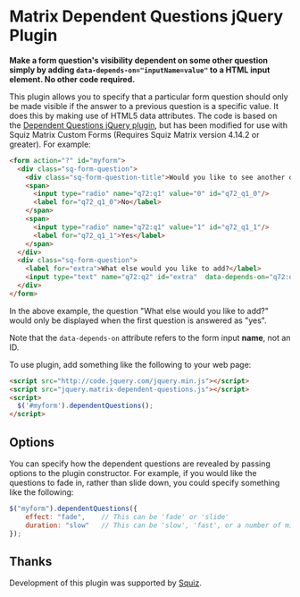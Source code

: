 # Matrix Dependent Questions jQuery Plugin

**Make a form question's visibility dependent on some other question simply by adding `data-depends-on="inputName=value"` to a HTML input element. No other code required.**

This plugin allows you to specify that a particular form question should only be
made visible if the answer to a previous question is a specific value. It does this
by making use of HTML5 data attributes. The code is based on the [Dependent Questions jQuery plugin](https://github.com/jrsinclair/jquery-dependent-questions), but has been modified for use with Squiz Matrix Custom Forms (Requires Squiz Matrix version 4.14.2 or greater). For example:

`````html
<form action="?" id="myform">
  <div class="sq-form-question">
    <div class="sq-form-question-title">Would you like to see another question?</div>
    <span>
      <input type="radio" name="q72:q1" value="0" id="q72_q1_0"/>
      <label for="q72_q1_0">No</label>
    </span>
    <span>
      <input type="radio" name="q72:q1" value="1" id="q72_q1_1"/>
      <label for="q72_q1_1">Yes</label>
    </span>
  </div>
  <div class="sq-form-question">
    <label for="extra">What else would you like to add?</label>
    <input type="text" name="q72:q2" id="extra"  data-depends-on="q72:q1=1"/>
  </div>
</form>
`````

In the above example, the question "What else would you like to add?" would only be
displayed when the first question is answered as "yes".

Note that the `data-depends-on` attribute refers to the form input **name**, not an ID.

To use plugin, add something like the following to your web page:

`````html
<script src="http://code.jquery.com/jquery.min.js"></script>
<script src="jquery.matrix-dependent-questions.js"></script>
<script>
  $('#myform').dependentQuestions();
</script>
`````
## Options

You can specify how the dependent questions are revealed by passing options to the plugin constructor. For example, if you would like the questions to fade in, rather than slide down, you could specify something like the following:

`````javascript
$("myform").dependentQuestions({
    effect: "fade",    // This can be 'fade' or 'slide'
    duration: "slow"   // This can be 'slow', 'fast', or a number of milliseconds
});
`````

## Thanks

Development of this plugin was supported by [Squiz](http://squiz.com.au).
